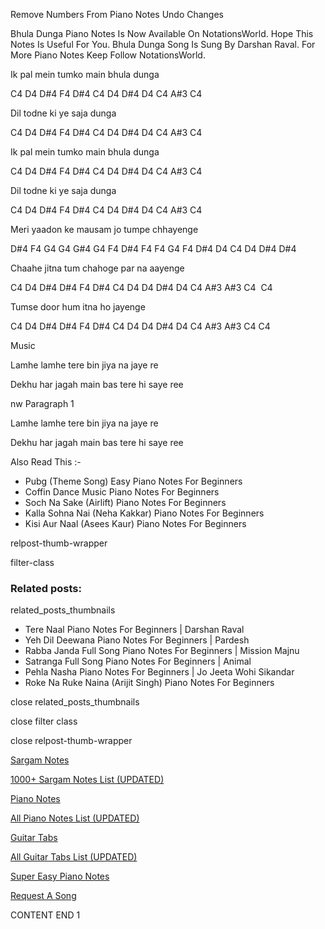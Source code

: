 
Remove Numbers From Piano Notes
Undo Changes

Bhula Dunga Piano Notes Is Now Available On NotationsWorld. Hope This Notes Is Useful For You. Bhula Dunga Song Is Sung By Darshan Raval. For More Piano Notes Keep Follow NotationsWorld.

Ik pal mein tumko main bhula dunga

C4 D4 D#4 F4 D#4 C4 D4 D#4 D4 C4 A#3 C4

Dil todne ki ye saja dunga

C4 D4 D#4 F4 D#4 C4 D4 D#4 D4 C4 A#3 C4

Ik pal mein tumko main bhula dunga

C4 D4 D#4 F4 D#4 C4 D4 D#4 D4 C4 A#3 C4

Dil todne ki ye saja dunga

C4 D4 D#4 F4 D#4 C4 D4 D#4 D4 C4 A#3 C4

Meri yaadon ke mausam jo tumpe chhayenge

D#4 F4 G4 G4 G#4 G4 F4 D#4 F4 F4 G4 F4 D#4 D4 C4 D4 D#4 D#4

Chaahe jitna tum chahoge par na aayenge

C4 D4 D#4 D#4 F4 D#4 C4 D4 D4 D#4 D4 C4 A#3 A#3 C4  C4

Tumse door hum itna ho jayenge

C4 D4 D#4 D#4 F4 D#4 C4 D4 D4 D#4 D4 C4 A#3 A#3 C4 C4

Music

Lamhe lamhe tere bin jiya na jaye re

Dekhu har jagah main bas tere hi saye ree

nw Paragraph 1

Lamhe lamhe tere bin jiya na jaye re

Dekhu har jagah main bas tere hi saye ree

Also Read This :-

* Pubg (Theme Song) Easy Piano Notes For Beginners
* Coffin Dance Music Piano Notes For Beginners
* Soch Na Sake (Airlift) Piano Notes For Beginners
* Kalla Sohna Nai (Neha Kakkar) Piano Notes For Beginners
* Kisi Aur Naal (Asees Kaur) Piano Notes For Beginners

relpost-thumb-wrapper

filter-class

### Related posts:

related_posts_thumbnails

* Tere Naal Piano Notes For Beginners | Darshan Raval
* Yeh Dil Deewana Piano Notes For Beginners | Pardesh
* Rabba Janda Full Song Piano Notes For Beginners | Mission Majnu
* Satranga Full Song Piano Notes For Beginners | Animal
* Pehla Nasha Piano Notes For Beginners | Jo Jeeta Wohi Sikandar
* Roke Na Ruke Naina (Arijit Singh) Piano Notes For Beginners

close related_posts_thumbnails

close filter class

close relpost-thumb-wrapper

[Sargam Notes](https://www.notationsworld.com/sargam-notes.html)

[1000+ Sargam Notes List (UPDATED)](https://www.notationsworld.com/all-songs-list-sargam-notes.html)

[Piano Notes](https://www.notationsworld.com/piano-notes.html)

[All Piano Notes List (UPDATED)](https://www.notationsworld.com/all-songs-list-piano-notes.html)

[Guitar Tabs](https://www.notationsworld.com/guitar-tabs.html)

[All Guitar Tabs List (UPDATED)](https://www.notationsworld.com/all-songs-list-guitar-tabs.html)

[Super Easy Piano Notes](https://studywall.in/)

[Request A Song](https://www.notationsworld.com/request-a-song.html)

CONTENT END 1

